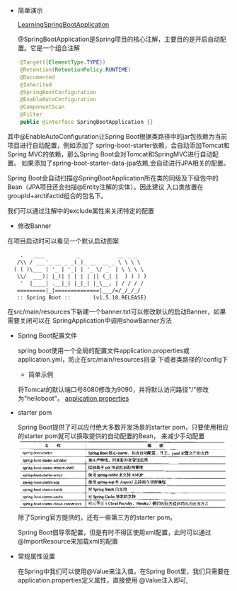 - 简单演示

    [LearningSpringBootApplication](src/main/java/com/zjc/LearningSpringBoot/LearningSpringBootApplication.java)
    
    @SpringBootApplication是Spring项目的核心注解，主要目的是开启自动配置。它是一个组合注解
```java
    @Target({ElementType.TYPE})
    @Retention(RetentionPolicy.RUNTIME)
    @Documented
    @Inherited
    @SpringBootConfiguration
    @EnableAutoConfiguration
    @ComponentScan
    @Filter
    public @interface SpringBootApplication {}
```

  其中@EnableAutoConfiguration让Spring Boot根据类路径中的jar包依赖为当前项目进行自动配置，例如添加了
spring-boot-starter依赖，会自动添加Tomcat和Spring MVC的依赖，那么Spring Boot会对Tomcat和SpringMVC进行自动配置。
如果添加了spring-boot-starter-data-jpa依赖,会自动进行JPA相关的配置。

  Spring Boot会自动扫描@SpringBootApplication所在类的同级及下级包中的Bean（JPA项目还会扫描@Entity注解的实体）。因此建议
  入口类放置在groupId+arctifactId组合的包名下。
  
  我们可以通过注解中的exclude属性来关闭特定的配置
  
  - 修改Banner
  
  在项目启动时可以看见一个默认启动图案
```
    .   ____          _            __ _ _
   /\\ / ___'_ __ _ _(_)_ __  __ _ \ \ \ \
  ( ( )\___ | '_ | '_| | '_ \/ _` | \ \ \ \
   \\/  ___)| |_)| | | | | || (_| |  ) ) ) )
    '  |____| .__|_| |_|_| |_\__, | / / / /
   =========|_|==============|___/=/_/_/_/
   :: Spring Boot ::       (v1.5.18.RELEASE)

```
在src/main/resources下新建一个banner.txt可以修改默认的启动Banner，如果需要关闭可以在
SpringApplication中调用showBanner方法

- Spring Boot配置文件

    spring boot使用一个全局的配置文件application.properties或application.yml，防止在src/main/resources目录
    下或者类路径的/config下
    
    - 简单示例
    
     将Tomcat的默认端口号8080修改为9090，并将默认访问路径"/"修改为"helloboot"。
    [application.properties](src/main/resources/application.properties)
    
- starter pom

    Spring Boot提供了可以应付绝大多数开发场景的starter pom，只要使用相应的starter pom就可以换取提供的自动配置的Bean，
    来减少手动配置
    ![images/starter.jpg](src/main/resources/images/starter.jpg "starter pom")
    除了Spring官方提供的，还有一些第三方的starter pom。
    
    Spring Boot倡导零配置，但是有时不得区使用xml配置，此时可以通过@ImportResource来加载xml的配置
    
- 常规属性设置

    在Spring中我们可以使用@Value来注入值，在Spring Boot里，我们只需要在application.properties定义属性，直接使用
    @Value注入即可,
